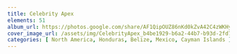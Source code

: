 ```yaml
---
title: Celebrity Apex
elements: 51
album_url: https://photos.google.com/share/AF1QipOUZ86nKd0kZvA42C4zWKHy4iY5oUbNoCPbYippi-n03BBtfc03GK3lFPPIya0Sow?key=Q2FxSjJxZUpQd0RqVEhqWTBWZ0JGM1JfR0txYnZR
cover_image_url: /assets/img/CelebrityApex_b4be1929-b6a2-44b7-b93d-2fd7a40572ed.jpg
categories: [ North America, Honduras, Belize, Mexico, Cayman Islands ]
---
```

